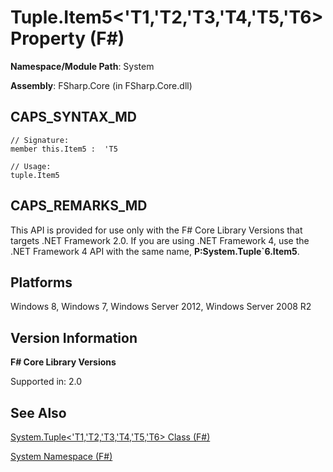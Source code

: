 # Tuple.Item5<'T1,'T2,'T3,'T4,'T5,'T6> Property (F#)

**Namespace/Module Path**: System

**Assembly**: FSharp.Core (in FSharp.Core.dll)


## CAPS_SYNTAX_MD

```
// Signature:
member this.Item5 :  'T5

// Usage:
tuple.Item5
```

## CAPS_REMARKS_MD
This API is provided for use only with the F# Core Library Versions that targets .NET Framework 2.0. If you are using .NET Framework 4, use the .NET Framework 4 API with the same name, **P:System.Tuple&#96;6.Item5**.


## Platforms
Windows 8, Windows 7, Windows Server 2012, Windows Server 2008 R2


## Version Information
**F# Core Library Versions**

Supported in: 2.0




## See Also
[System.Tuple&#60;'T1,'T2,'T3,'T4,'T5,'T6&#62; Class &#40;F&#35;&#41;](System.TupleL%27T1%2C%27T2%2C%27T3%2C%27T4%2C%27T5%2C%27T6R+Class+%28F%23%29.md)

[System Namespace &#40;F&#35;&#41;](System+Namespace+%28F%23%29.md)

